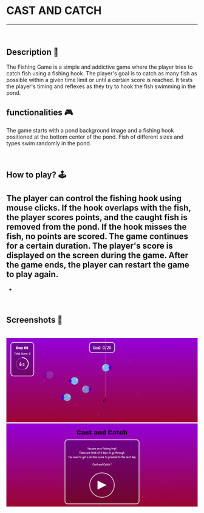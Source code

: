 # **CAST AND CATCH** 

---

<br>

## **Description 📃**
The Fishing Game is a simple and addictive game where the player tries to catch fish using a fishing hook. The player's goal is to catch as many fish as possible within a given time limit or until a certain score is reached. It tests the player's timing and reflexes as they try to hook the fish swimming in the pond.

## **functionalities 🎮**
The game starts with a pond background image and a fishing hook positioned at the bottom center of the pond.
Fish of different sizes and types swim randomly in the pond.

<br>

## **How to play? 🕹️**
The player can control the fishing hook using mouse clicks.
If the hook overlaps with the fish, the player scores points, and the caught fish is removed from the pond.
If the hook misses the fish, no points are scored.
The game continues for a certain duration.
The player's score is displayed on the screen during the game.
After the game ends, the player can restart the game to play again.
- 
- 

<br>

## **Screenshots 📸**

<br><img src="./images/01.png" alt="Image Description">
<br>
<img src="./images/02.png" alt="Image Description">





<br>

